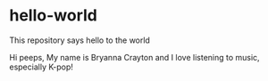 # hello-world
This repository says hello to the world

Hi peeps,
My name is Bryanna Crayton and I love listening to music, especially K-pop! 
